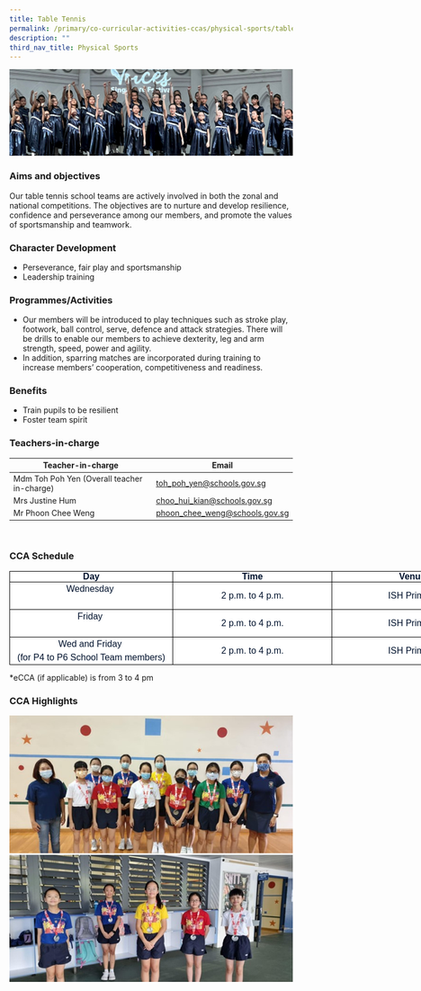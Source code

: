 ```yaml
---
title: Table Tennis
permalink: /primary/co-curricular-activities-ccas/physical-sports/table-tennis/
description: ""
third_nav_title: Physical Sports
---
```

![](/images/01%20Banner%20Photos/cca.jpg)

### **Aims and objectives**&nbsp;

<p>Our table tennis school teams are actively involved in both the zonal and national competitions. The objectives are to nurture and develop resilience, confidence and perseverance among our members, and promote the values of sportsmanship and teamwork.&nbsp;</p>

### **Character Development**&nbsp;
<ul>
<li>Perseverance, fair play and sportsmanship&nbsp;</li>
<li>Leadership training</li>
</ul>

### **Programmes/Activities**&nbsp;
<ul>
<li>Our members will be introduced to play techniques such as stroke play, footwork, ball control, serve, defence and attack strategies. There will be drills to enable our members to achieve dexterity, leg and arm strength, speed, power and agility.&nbsp;</li>
<li>In addition, sparring matches are incorporated during training&nbsp;to increase members’ cooperation, competitiveness and readiness.&nbsp;</li>
</ul>

### **Benefits**&nbsp;
<ul>
<li>Train pupils to be resilient</li>
<li>Foster team spirit</li>
</ul>

### Teachers-in-charge



| Teacher-in-charge | Email |
| -------- | -------- | 
| Mdm Toh Poh Yen&nbsp;(Overall teacher in-charge) | toh_poh_yen@schools.gov.sg |
| Mrs Justine Hum | choo_hui_kian@schools.gov.sg |
| Mr Phoon Chee Weng | phoon_chee_weng@schools.gov.sg |


<br>


### CCA Schedule
<table style="margin: 0px; outline: 0px; padding: 0px; border-collapse: collapse; color: rgb(0, 18, 45); font-family: Mulish, sans-serif; font-size: 16px; font-style: normal; font-variant-ligatures: normal; font-variant-caps: normal; font-weight: 400; letter-spacing: normal; orphans: 2; text-align: left; text-transform: none; white-space: normal; widows: 2; word-spacing: 0px; -webkit-text-stroke-width: 0px; background-color: rgb(255, 255, 255); text-decoration-thickness: initial; text-decoration-style: initial; text-decoration-color: initial; border: none; width: 860px;" cellpadding="0" cellspacing="0" border="1" class="MsoTableGrid"><tbody style="margin: 0px; outline: 0px; padding: 0px;"><tr style="margin: 0px; outline: 0px; padding: 0px;"><td style="margin: 0px; outline: 0px; padding: 0in 5.4pt; width: 303px; border: 1pt solid windowtext;" width="184"><p style="margin: 0px 0px 0.0001pt; outline: 0px; padding: 0px; line-height: normal; color: rgb(0, 18, 45); font-family: Mulish, sans-serif; font-size: 16px; text-align: center;" align="center" class="MsoNormal"><b style="margin: 0px; outline: 0px; padding: 0px;"><span style="margin: 0px; outline: 0px; padding: 0px; font-size: 12pt; font-family: Arial, sans-serif;" lang="EN-SG">Day</span></b></p></td><td style="margin: 0px; outline: 0px; padding: 0in 5.4pt; width: 303px; border-top: 1pt solid windowtext; border-right: 1pt solid windowtext; border-bottom: 1pt solid windowtext; border-image: initial; border-left: none;" width="184"><p style="margin: 0px 0px 0.0001pt; outline: 0px; padding: 0px; line-height: normal; color: rgb(0, 18, 45); font-family: Mulish, sans-serif; font-size: 16px; text-align: center;" align="center" class="MsoNormal"><b style="margin: 0px; outline: 0px; padding: 0px;"><span style="margin: 0px; outline: 0px; padding: 0px; font-size: 12pt; font-family: Arial, sans-serif;" lang="EN-SG">Time</span></b></p></td><td style="margin: 0px; outline: 0px; padding: 0in 5.4pt; width: 303px; border-top: 1pt solid windowtext; border-right: 1pt solid windowtext; border-bottom: 1pt solid windowtext; border-image: initial; border-left: none;" width="184"><p style="margin: 0px 0px 0.0001pt; outline: 0px; padding: 0px; line-height: normal; color: rgb(0, 18, 45); font-family: Mulish, sans-serif; font-size: 16px; text-align: center;" align="center" class="MsoNormal"><b style="margin: 0px; outline: 0px; padding: 0px;"><span style="margin: 0px; outline: 0px; padding: 0px; font-size: 12pt; font-family: Arial, sans-serif;" lang="EN-SG">Venue</span></b></p></td></tr><tr style="margin: 0px; outline: 0px; padding: 0px;"><td style="margin: 0px; outline: 0px; padding: 0in 5.4pt; width: 138.25pt; border-right: 1pt solid black; border-bottom: 1pt solid black; border-left: 1pt solid black; border-image: initial; border-top: none;" width="184"><div style="margin: 0px; outline: 0px; padding: 0px; line-height: 24px; color: rgb(0, 18, 45); font-family: Mulish, sans-serif; font-size: 16px; text-align: center;">Wednesday&nbsp;<br style="margin: 0px; outline: 0px; padding: 0px;"></div><div style="margin: 0px; outline: 0px; padding: 0px; line-height: 24px; color: rgb(0, 18, 45); font-family: Mulish, sans-serif; font-size: 16px; text-align: center;"><br style="margin: 0px; outline: 0px; padding: 0px;"></div></td><td style="margin: 0px; outline: 0px; padding: 0in 5.4pt; text-align: center; width: 138.25pt; border-top: none; border-left: none; border-bottom: 1pt solid black; border-right: 1pt solid black;" width="184">2 p.m. to 4 p.m.</td><td style="margin: 0px; outline: 0px; padding: 0in 5.4pt; text-align: center; width: 138.3pt; border-top: none; border-left: none; border-bottom: 1pt solid black; border-right: 1pt solid black;" width="184">ISH Primary</td></tr><tr style="margin: 0px; outline: 0px; padding: 0px;"><td style="margin: 0px; outline: 0px; padding: 0in 5.4pt; width: 138.25pt; border-right: 1pt solid black; border-bottom: 1pt solid black; border-left: 1pt solid black; border-image: initial; border-top: none;" width="184"><div style="margin: 0px; outline: 0px; padding: 0px; line-height: 24px; color: rgb(0, 18, 45); font-family: Mulish, sans-serif; font-size: 16px; text-align: center;">Friday&nbsp;<br style="margin: 0px; outline: 0px; padding: 0px;"></div><div style="margin: 0px; outline: 0px; padding: 0px; line-height: 24px; color: rgb(0, 18, 45); font-family: Mulish, sans-serif; font-size: 16px; text-align: center;"><br style="margin: 0px; outline: 0px; padding: 0px;"></div></td><td style="margin: 0px; outline: 0px; padding: 0in 5.4pt; width: 138.25pt; border-top: none; border-left: none; border-bottom: 1pt solid black; border-right: 1pt solid black;" width="184"><p style="margin: 0px 0px 0.0001pt; outline: 0px; padding: 0px; line-height: 16.8pt; color: rgb(0, 18, 45); font-family: Mulish, sans-serif; font-size: 16px; text-align: center;" align="center" class="MsoNormal"><span style="margin: 0px; outline: 0px; padding: 0px; text-align: left;">2 p.m. to 4 p.m.</span></p></td><td style="margin: 0px; outline: 0px; padding: 0in 5.4pt; text-align: center; width: 138.3pt; border-top: none; border-left: none; border-bottom: 1pt solid black; border-right: 1pt solid black;" width="184">ISH Primary</td></tr><tr style="margin: 0px; outline: 0px; padding: 0px;"><td style="margin: 0px; outline: 0px; padding: 0in 5.4pt; width: 138.25pt; border-right: 1pt solid black; border-bottom: 1pt solid black; border-left: 1pt solid black; border-image: initial; border-top: none;" width="184"><div style="margin: 0px; outline: 0px; padding: 0px; line-height: 24px; color: rgb(0, 18, 45); font-family: Mulish, sans-serif; font-size: 16px; text-align: center;">Wed and Friday&nbsp;<br style="margin: 0px; outline: 0px; padding: 0px;"></div><div style="margin: 0px; outline: 0px; padding: 0px; line-height: 24px; color: rgb(0, 18, 45); font-family: Mulish, sans-serif; font-size: 16px; text-align: center;">(for P4 to P6 School Team members)<br style="margin: 0px; outline: 0px; padding: 0px;"></div></td><td style="margin: 0px; outline: 0px; padding: 0in 5.4pt; text-align: center; width: 138.25pt; border-top: none; border-left: none; border-bottom: 1pt solid black; border-right: 1pt solid black;" width="184">2 p.m. to 4 p.m.<br style="margin: 0px; outline: 0px; padding: 0px;"></td><td style="margin: 0px; outline: 0px; padding: 0in 5.4pt; text-align: center; width: 138.3pt; border-top: none; border-left: none; border-bottom: 1pt solid black; border-right: 1pt solid black;" width="184">ISH Primary</td></tr></tbody></table>

\*eCCA (if applicable) is from 3 to 4 pm

### **CCA Highlights**

![](/images/04%20CCAs/Table%20Tennis2023_Pic01.jpg)<br>
![](/images/04%20CCAs/Table%20Tennis2023_Pic02.jpg)